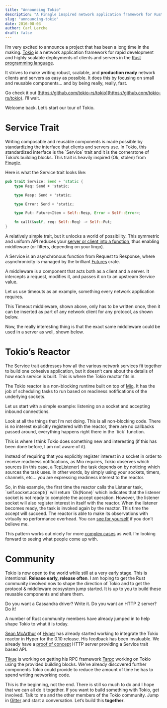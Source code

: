 ```yaml
---
title: "Announcing Tokio"
description: "A Finagle inspired network application framework for Rust."
slug: "announcing-tokio"
date: 2016-08-03
author: Carl Lerche
draft: false
---
```


I’m very excited to announce a project that has been a long time in the making.
[Tokio](https://github.com/tokio-rs/tokio) is a network application framework
for rapid development and highly scalable deployments of clients and servers in
the [Rust programming language](http://rust-lang.org).

It strives to make writing robust, scalable, and **production ready** network
clients and servers as easy as possible. It does this by focusing on small and
reusable components… and by being really, really, fast.

Go check it out
[https://github.com/tokio-rs/tokio](https://github.com/tokio-rs/tokio). I’ll
wait.

Welcome back. Let’s start our tour of Tokio.

Service Trait
=============

Writing composable and reusable components is made possible by standardizing the
interface that clients and servers use. In Tokio, this standardized interface is
the \`Service\` trait and it is the cornerstone of Tokio’s building blocks. This
trait is heavily inspired (Ok, stolen) from
[Finagle](https://twitter.github.io/finagle).

Here is what the Service trait looks like:

```rust
pub trait Service: Send + 'static {
    type Req: Send + 'static;

    type Resp: Send + 'static;

    type Error: Send + 'static;

    type Fut: Future<Item = Self::Resp, Error = Self::Error>;

    fn call(&self, req: Self::Req) -> Self::Fut;
}
```

A relatively simple trait, but it unlocks a world of possibility. This symmetric
and uniform API reduces your [server or client into a
function](https://monkey.org/~marius/funsrv.pdf), thus enabling middleware (or
filters, depending on your lingo).

A Service is an asynchronous function from Request to Response, where
asynchronicity is managed by the brilliant
[Futures](https://crates.io/crates/futures) crate.

A middleware is a component that acts both as a client and a server. It
intercepts a request, modifies it, and passes it on to an upstream Service
value.

Let us use timeouts as an example, something every network application requires.

This Timeout middleware, shown above, only has to be written once, then it can
be inserted as part of any network client for any protocol, as shown below.

Now, the really interesting thing is that the exact same middleware could be
used in a server as well, shown below.

Tokio’s Reactor
===============

The Service trait addresses how all the various network services fit together to
build one cohesive application, but it doesn’t care about the details of how
each service is built. This is where the Tokio reactor fits in.

The Tokio reactor is a non-blocking runtime built on top of
[Mio](http://github.com/carllerche/mio). It has the job of scheduling tasks to
run based on readiness notifications of the underlying sockets.

Let us start with a simple example: listening on a socket and accepting inbound
connections.

Look at all the things that I’m not doing. This is all non-blocking code. There
is no interest explicitly registered with the reactor, there are no callbacks
passed around, everything happens right there in the \`tick\` function.

This is where I think Tokio does something new and interesting (if this has been
done before, I am not aware of it).

Instead of requiring that you explicitly register interest in a socket in order
to receive readiness notifications, as Mio requires, Tokio observes which
sources (in this case, a TcpListener) the task depends on by noticing which
sources the task uses. In other words, by simply using your sockets, timers,
channels, etc… you are expressing readiness interest to the reactor.

So, in this example, the first time the reactor calls the Listener task,
\`self.socket.accept()\` will return \`Ok(None)\` which indicates that the
listener socket is not ready to complete the accept operation. However, the
listener socket will also register interest in itself with the reactor. When the
listener becomes ready, the task is invoked again by the reactor. This time the
accept will succeed. The reactor is able to make its observations with virtually
no performance overhead. You can [see for
yourself](https://github.com/tokio-rs/tokio/blob/master/src/reactor/reactor.rs)
if you don’t believe me.

This pattern works out nicely for more [complex
cases](https://github.com/tokio-rs/tokio/blob/master/src/proto/pipeline/server.rs#L39-L108)
as well. I’m looking forward to seeing what people come up with.

Community
=========

Tokio is now open to the world while still at a very early stage. This is
intentional. **Release early, release often**. I am hoping to get the Rust
community involved now to shape the direction of Tokio and to get the protocol &
middleware ecosystem jump started. It is up to you to build these reusable
components and share them.

Do you want a Cassandra driver? Write it. Do you want an HTTP 2 server? Do it!

A number of Rust community members have already jumped in to help shape Tokio to
what it is today.

[Sean McArthur](http://seanmonstar.com) of [Hyper](http://hyper.rs/) has already
started working to integrate the Tokio reactor in Hyper for the 0.10 release.
His feedback has been invaluable. We already have a [proof of
concept](http://github.com/tokio-rs/tokio-hyper) HTTP server providing a Service
trait based API.

[Tikue](http://github.com/tikue) is working on getting his RPC framework
[Tarpc](https://github.com/google/tarpc) working on Tokio using the provided
building blocks. We’ve already discovered further components Tokio could provide
to reduce the amount of time he has to spend writing networking code.

This is the beginning, not the end. There is still so much to do and I hope that
we can all do it together. If you want to build something with Tokio, get
involved. Talk to me and the other members of the Tokio community. Jump in
[Gitter](https://gitter.im/tokio-rs/tokio) and start a conversation. Let’s build
this **together**.
